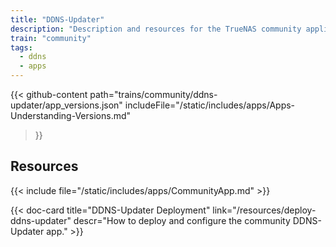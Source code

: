 ```yaml
---
title: "DDNS-Updater"
description: "Description and resources for the TrueNAS community application called DDNS-Updater."
train: "community"
tags:
  - ddns
  - apps
---
```


{{< github-content 
    path="trains/community/ddns-updater/app_versions.json"
	includeFile="/static/includes/apps/Apps-Understanding-Versions.md"
>}}

## Resources

{{< include file="/static/includes/apps/CommunityApp.md" >}}

<div class="docs-sections">

{{< doc-card title="DDNS-Updater Deployment" link="/resources/deploy-ddns-updater"
descr="How to deploy and configure the community DDNS-Updater app." >}}

</div>
